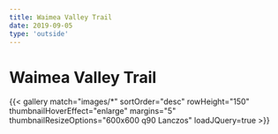 ```yaml
---
title: Waimea Valley Trail
date: 2019-09-05
type: 'outside'
---
```


# Waimea Valley Trail

{{< gallery match="images/*" sortOrder="desc" rowHeight="150" thumbnailHoverEffect="enlarge" margins="5" thumbnailResizeOptions="600x600 q90 Lanczos" loadJQuery=true >}}
